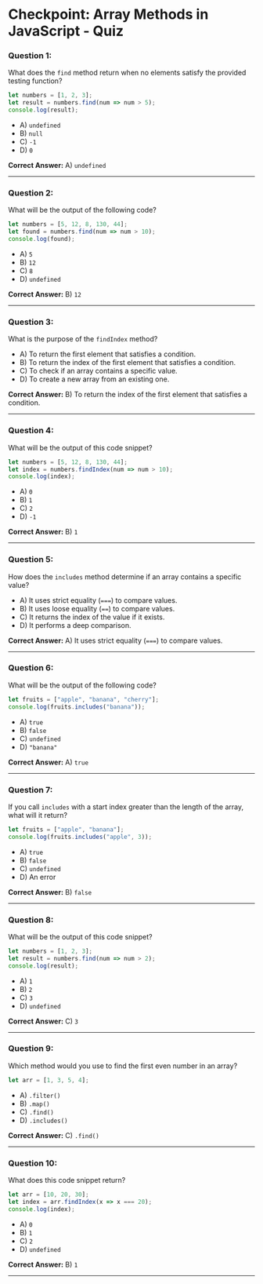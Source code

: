 # Checkpoint: Array Methods in JavaScript - Quiz

### Question 1:
What does the `find` method return when no elements satisfy the provided testing function?

```javascript
let numbers = [1, 2, 3];
let result = numbers.find(num => num > 5);
console.log(result);
```
- A) `undefined`
- B) `null`
- C) `-1`
- D) `0`

**Correct Answer:** A) `undefined`

---

### Question 2:
What will be the output of the following code?

```javascript
let numbers = [5, 12, 8, 130, 44];
let found = numbers.find(num => num > 10);
console.log(found);
```
- A) `5`
- B) `12`
- C) `8`
- D) `undefined`

**Correct Answer:** B) `12`

---

### Question 3:
What is the purpose of the `findIndex` method?

- A) To return the first element that satisfies a condition.
- B) To return the index of the first element that satisfies a condition.
- C) To check if an array contains a specific value.
- D) To create a new array from an existing one.

**Correct Answer:** B) To return the index of the first element that satisfies a condition.

---

### Question 4:
What will be the output of this code snippet?

```javascript
let numbers = [5, 12, 8, 130, 44];
let index = numbers.findIndex(num => num > 10);
console.log(index);
```
- A) `0`
- B) `1`
- C) `2`
- D) `-1`

**Correct Answer:** B) `1`

---

### Question 5:
How does the `includes` method determine if an array contains a specific value?

- A) It uses strict equality (`===`) to compare values.
- B) It uses loose equality (`==`) to compare values.
- C) It returns the index of the value if it exists.
- D) It performs a deep comparison.

**Correct Answer:** A) It uses strict equality (`===`) to compare values.

---

### Question 6:
What will be the output of the following code?

```javascript
let fruits = ["apple", "banana", "cherry"];
console.log(fruits.includes("banana"));
```
- A) `true`
- B) `false`
- C) `undefined`
- D) `"banana"`

**Correct Answer:** A) `true`

---

### Question 7:
If you call `includes` with a start index greater than the length of the array, what will it return?

```javascript
let fruits = ["apple", "banana"];
console.log(fruits.includes("apple", 3));
```
- A) `true`
- B) `false`
- C) `undefined`
- D) An error

**Correct Answer:** B) `false`

---

### Question 8:
What will be the output of this code snippet?

```javascript
let numbers = [1, 2, 3];
let result = numbers.find(num => num > 2);
console.log(result);
```
- A) `1`
- B) `2`
- C) `3`
- D) `undefined`

**Correct Answer:** C) `3`

---

### Question 9:
Which method would you use to find the first even number in an array?

```javascript
let arr = [1, 3, 5, 4];
```
- A) `.filter()`
- B) `.map()`
- C) `.find()`
- D) `.includes()`

**Correct Answer:** C) `.find()`

---

### Question 10:
What does this code snippet return?

```javascript
let arr = [10, 20, 30];
let index = arr.findIndex(x => x === 20);
console.log(index);
```
- A) `0`
- B) `1`
- C) `2`
- D) `undefined`

**Correct Answer:** B) `1`

---
